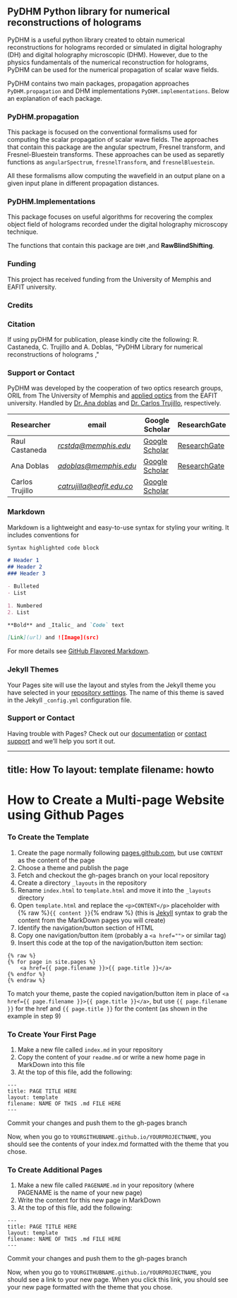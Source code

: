 
## PyDHM Python library for numerical reconstructions of holograms 
<p class="text-center">PyDHM is a useful python library created to obtain numerical reconstructions for holograms recorded or simulated in digital holography (DH) and digital holography microscopic (DHM). However, due to the physics fundamentals of the numerical reconstruction for holograms, PyDHM can be used for the numerical propagation of scalar wave fields.</p>

PyDHM contains two main packages, propagation approaches `PyDHM.propagation` and DHM implementations `PyDHM.implementations`. Below an explanation of each package. 
 
### PyDHM.propagation  
This package is focused on the conventional formalisms used for computing the scalar propagation of scalar wave fields. The approaches that contain this package are the angular spectrum, Fresnel transform, and Fresnel-Bluestein transforms. These approaches can be used as separetly functions as `angularSpectrum`, `fresnelTransform`, and `fresnelBluestein`.

All these formalisms allow computing the wavefield in an output plane on a given input plane in different propagation distances.

### PyDHM.Implementations
This package focuses on useful algorithms for recovering the complex object field of holograms recorded under the digital holography microscopy technique. 

The functions that contain this package are `DHM` ,and **RawBlindShifting**.   

### Funding
This project has received funding from the University of Memphis and EAFIT university.


### Credits



### Citation
If using pyDHM for publication, please kindly cite the following: R. Castaneda, C. Trujillo and A. Doblas, "PyDHM Library for numerical reconstructions of holograms ," 


### Support or Contact

PyDHM was developed by the cooperation of two optics research groups, ORIL from The University of Memphis and [applied optics](https://www.memphis.edu/eece/people.php) from the EAFIT university. Handled by [Dr. Ana doblas](https://www.memphis.edu/eece/people.php) and [Dr. Carlos Trujillo](https://www.eafit.edu.co/docentes-investigadores/Paginas/carlos-alejandro-trujillo-anaya.aspx), respectively. 

| Researcher  | email | Google Scholar | ResearchGate |
| ------------- | ------------- |-------------| -------------|
| Raul Castaneda | *rcstdq@memphis.edu* | [Google Scholar](https://scholar.google.com/citations?user=RBtkL1oAAAAJ&hl=en) | [ResearchGate](https://www.researchgate.net/profile/Raul_Castaneda_Quintero)
| Ana Doblas| *adoblas@memphis.edu* | [Google Scholar](https://scholar.google.es/citations?user=PvvDEMYAAAAJ&hl=en) | [ResearchGate](https://www.researchgate.net/profile/Ana_Doblas2) | 
Carlos Trujillo| *catrujilla@eafit.edu.co* | [Google Scholar](https://scholar.google.com/citations?user=BKVrl2gAAAAJ&hl=en) |  |






### Markdown

Markdown is a lightweight and easy-to-use syntax for styling your writing. It includes conventions for

```markdown
Syntax highlighted code block

# Header 1
## Header 2
### Header 3

- Bulleted
- List

1. Numbered
2. List

**Bold** and _Italic_ and `Code` text

[Link](url) and ![Image](src)
```

For more details see [GitHub Flavored Markdown](https://guides.github.com/features/mastering-markdown/).

### Jekyll Themes

Your Pages site will use the layout and styles from the Jekyll theme you have selected in your [repository settings](https://github.com/OIRL/PyDHM/settings). The name of this theme is saved in the Jekyll `_config.yml` configuration file.

### Support or Contact

Having trouble with Pages? Check out our [documentation](https://docs.github.com/categories/github-pages-basics/) or [contact support](https://support.github.com/contact) and we’ll help you sort it out.

---
title: How To 
layout: template
filename: howto
--- 

# How to Create a Multi-page Website using Github Pages

### To Create the Template
1. Create the page normally following [pages.github.com](https://pages.github.com), but use `CONTENT` as the content of the page
2. Choose a theme and publish the page
3. Fetch and checkout the gh-pages branch on your local repository
4. Create a directory `_layouts` in the repository
5. Rename `index.html` to `template.html` and move it into the `_layouts` directory
6. Open `template.html` and replace the `<p>CONTENT</p>` placeholder with {% raw %}`{{ content }}`{% endraw %} (this is [Jekyll](https://jekyllrb.com) syntax to grab the content from the MarkDown pages you will create)
7. Identify the navigation/button section of HTML
8. Copy one navigation/button item (probably a `<a href="">` or similar tag)
9. Insert this code at the top of the navigation/button item section:

```
{% raw %}
{% for page in site.pages %}
    <a href={{ page.filename }}>{{ page.title }}</a>
{% endfor %}
{% endraw %}
```

To match your theme, paste the copied navigation/button item in place of `<a href={{ page.filename }}>{{ page.title }}</a>`, but use `{{ page.filename }}` for the href and `{{ page.title }}` for the content (as shown in the example in step 9)

### To Create Your First Page
1. Make a new file called `index.md` in your repository
2. Copy the content of your `readme.md` or write a new home page in MarkDown into this file
3. At the top of this file, add the following:

```
---
title: PAGE TITLE HERE
layout: template
filename: NAME OF THIS .md FILE HERE
--- 
```

Commit your changes and push them to the gh-pages branch

Now, when you go to `YOURGITHUBNAME.github.io/YOURPROJECTNAME`, you should see the contents of your index.md formatted with the theme that you chose.

### To Create Additional Pages
1. Make a new file called `PAGENAME.md` in your repository (where PAGENAME is the name of your new page)
2. Write the content for this new page in MarkDown
3. At the top of this file, add the following:

```
---
title: PAGE TITLE HERE
layout: template
filename: NAME OF THIS .md FILE HERE
--- 
```

Commit your changes and push them to the gh-pages branch

Now, when you go to `YOURGITHUBNAME.github.io/YOURPROJECTNAME`, you should see a link to your new page. When you click this link, you should see your new page formatted with the theme that you chose. 
